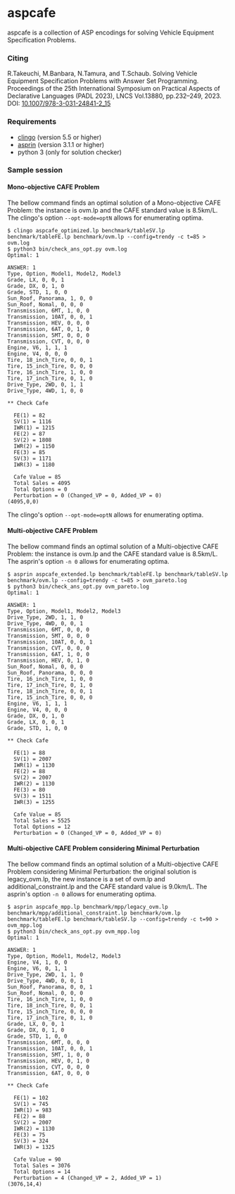 # aspcafe
aspcafe is a collection of ASP encodings for solving Vehicle Equipment Specification Problems.

### Citing

R.Takeuchi, M.Banbara, N.Tamura, and T.Schaub.
Solving Vehicle Equipment Specification Problems with Answer Set Programming.
Proceedings of the 25th International Symposium on Practical Aspects of Declarative Languages
(PADL 2023), LNCS Vol.13880, pp.232–249, 2023.
DOI: [10.1007/978-3-031-24841-2_15](http://dx.doi.org/10.1007/978-3-031-24841-2_15)

### Requirements
- [clingo](https://potassco.org/clingo/) (version 5.5 or higher)
- [asprin](https://potassco.org/asprin/) (version 3.1.1 or higher)
- python 3 (only for solution checker)

### Sample session

#### Mono-objective CAFE Problem
The bellow command finds an optimal solution of a Mono-objective CAFE Problem:
the instance is ovm.lp and the CAFE standard value is 8.5km/L.
The clingo's option `--opt-mode=optN` allows for enumerating optima.

```
$ clingo aspcafe_optimized.lp benchmark/tableSV.lp benchmark/tableFE.lp benchmark/ovm.lp --config=trendy -c t=85 > ovm.log
$ python3 bin/check_ans_opt.py ovm.log
Optimal: 1

ANSWER: 1
Type, Option, Model1, Model2, Model3
Grade, LX, 0, 0, 1
Grade, DX, 0, 1, 0
Grade, STD, 1, 0, 0
Sun_Roof, Panorama, 1, 0, 0
Sun_Roof, Nomal, 0, 0, 0
Transmission, 6MT, 1, 0, 0
Transmission, 10AT, 0, 0, 1
Transmission, HEV, 0, 0, 0
Transmission, 6AT, 0, 1, 0
Transmission, 5MT, 0, 0, 0
Transmission, CVT, 0, 0, 0
Engine, V6, 1, 1, 1
Engine, V4, 0, 0, 0
Tire, 18_inch_Tire, 0, 0, 1
Tire, 15_inch_Tire, 0, 0, 0
Tire, 16_inch_Tire, 1, 0, 0
Tire, 17_inch_Tire, 0, 1, 0
Drive_Type, 2WD, 0, 1, 1
Drive_Type, 4WD, 1, 0, 0

** Check Cafe

  FE(1) = 82
  SV(1) = 1116
  IWR(1) = 1215
  FE(2) = 87
  SV(2) = 1808
  IWR(2) = 1150
  FE(3) = 85
  SV(3) = 1171
  IWR(3) = 1180

  Cafe Value = 85
  Total Sales = 4095
  Total Options = 0
  Perturbation = 0 (Changed_VP = 0, Added_VP = 0)
(4095,0,0)
```
The clingo's option `--opt-mode=optN` allows for enumerating optima.
  
#### Multi-objective CAFE Problem
The bellow command finds an optimal solution of a Multi-objective CAFE Problem:
the instance is ovm.lp and the CAFE standard value is 8.5km/L.
The asprin's option `-n 0` allows for enumerating optima.
```
$ asprin aspcafe_extended.lp benchmark/tableFE.lp benchmark/tableSV.lp benchmark/ovm.lp --config=trendy -c t=85 > ovm_pareto.log
$ python3 bin/check_ans_opt.py ovm_pareto.log
Optimal: 1

ANSWER: 1
Type, Option, Model1, Model2, Model3
Drive_Type, 2WD, 1, 1, 0
Drive_Type, 4WD, 0, 0, 1
Transmission, 6MT, 0, 0, 0
Transmission, 5MT, 0, 0, 0
Transmission, 10AT, 0, 0, 1
Transmission, CVT, 0, 0, 0
Transmission, 6AT, 1, 0, 0
Transmission, HEV, 0, 1, 0
Sun_Roof, Nomal, 0, 0, 0
Sun_Roof, Panorama, 0, 0, 0
Tire, 16_inch_Tire, 1, 0, 0
Tire, 17_inch_Tire, 0, 1, 0
Tire, 18_inch_Tire, 0, 0, 1
Tire, 15_inch_Tire, 0, 0, 0
Engine, V6, 1, 1, 1
Engine, V4, 0, 0, 0
Grade, DX, 0, 1, 0
Grade, LX, 0, 0, 1
Grade, STD, 1, 0, 0

** Check Cafe

  FE(1) = 88
  SV(1) = 2007
  IWR(1) = 1130
  FE(2) = 88
  SV(2) = 2007
  IWR(2) = 1130
  FE(3) = 80
  SV(3) = 1511
  IWR(3) = 1255

  Cafe Value = 85
  Total Sales = 5525
  Total Options = 12
  Perturbation = 0 (Changed_VP = 0, Added_VP = 0)
```

#### Multi-objective CAFE Problem considering Minimal Perturbation
The bellow command finds an optimal solution of a Multi-objective CAFE Problem considering Minimal Perturbation:
the original solution is legacy\_ovm.lp, the new instance is a set of ovm.lp and additional\_constraint.lp and the CAFE standard value is 9.0km/L.
The asprin's option `-n 0` allows for enumerating optima.

```
$ asprin aspcafe_mpp.lp benchmark/mpp/legacy_ovm.lp benchmark/mpp/additional_constraint.lp benchmark/ovm.lp benchmark/tableFE.lp benchmark/tableSV.lp --config=trendy -c t=90 > ovm_mpp.log
$ python3 bin/check_ans_opt.py ovm_mpp.log
Optimal: 1

ANSWER: 1
Type, Option, Model1, Model2, Model3
Engine, V4, 1, 0, 0
Engine, V6, 0, 1, 1
Drive_Type, 2WD, 1, 1, 0
Drive_Type, 4WD, 0, 0, 1
Sun_Roof, Panorama, 0, 0, 1
Sun_Roof, Nomal, 0, 0, 0
Tire, 16_inch_Tire, 1, 0, 0
Tire, 18_inch_Tire, 0, 0, 1
Tire, 15_inch_Tire, 0, 0, 0
Tire, 17_inch_Tire, 0, 1, 0
Grade, LX, 0, 0, 1
Grade, DX, 0, 1, 0
Grade, STD, 1, 0, 0
Transmission, 6MT, 0, 0, 0
Transmission, 10AT, 0, 0, 1
Transmission, 5MT, 1, 0, 0
Transmission, HEV, 0, 1, 0
Transmission, CVT, 0, 0, 0
Transmission, 6AT, 0, 0, 0

** Check Cafe

  FE(1) = 102
  SV(1) = 745
  IWR(1) = 983
  FE(2) = 88
  SV(2) = 2007
  IWR(2) = 1130
  FE(3) = 75
  SV(3) = 324
  IWR(3) = 1325

  Cafe Value = 90
  Total Sales = 3076
  Total Options = 14
  Perturbation = 4 (Changed_VP = 2, Added_VP = 1)
(3076,14,4)
```

